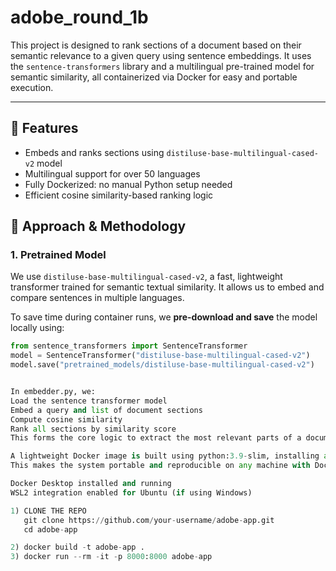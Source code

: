 # adobe_round_1b

This project is designed to rank sections of a document based on their semantic relevance to a given query using sentence embeddings. It uses the `sentence-transformers` library and a multilingual pre-trained model for semantic similarity, all containerized via Docker for easy and portable execution.

---

## 🚀 Features

- Embeds and ranks sections using `distiluse-base-multilingual-cased-v2` model
- Multilingual support for over 50 languages
- Fully Dockerized: no manual Python setup needed
- Efficient cosine similarity-based ranking logic

## 🧠 Approach & Methodology

### 1. Pretrained Model

We use `distiluse-base-multilingual-cased-v2`, a fast, lightweight transformer trained for semantic textual similarity. It allows us to embed and compare sentences in multiple languages.

To save time during container runs, we **pre-download and save** the model locally using:

```python
from sentence_transformers import SentenceTransformer
model = SentenceTransformer("distiluse-base-multilingual-cased-v2")
model.save("pretrained_models/distiluse-base-multilingual-cased-v2")


In embedder.py, we:
Load the sentence transformer model
Embed a query and list of document sections
Compute cosine similarity
Rank all sections by similarity score
This forms the core logic to extract the most relevant parts of a document.

A lightweight Docker image is built using python:3.9-slim, installing all dependencies and including the pre-saved model to ensure fast startup.
This makes the system portable and reproducible on any machine with Docker.

Docker Desktop installed and running
WSL2 integration enabled for Ubuntu (if using Windows)

1) CLONE THE REPO 
   git clone https://github.com/your-username/adobe-app.git
   cd adobe-app

2) docker build -t adobe-app .
3) docker run --rm -it -p 8000:8000 adobe-app



